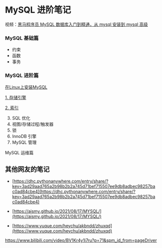 # MySQL 进阶笔记

视频：[黑马程序员 MySQL 数据库入门到精通，从 mysql 安装到 mysql 高级](https://www.bilibili.com/video/BV1Kr4y1i7ru)

### MySQL 基础篇

- 约束
- 函数
- 事务

### MySQL 进阶篇
[在Linux上安装MySQL](blog/mysq-advance/install.md)

[1. 存储引擎](blog/mysq-advance/engine.md)

[2. 索引](blog/mysq-advance/mysql-index.md)

3. SQL 优化
4. 视图/存储过程/触发器
5. 锁
6. InnoDB 引擎
7. MySQL 管理


MySQL 运维篇


## 其他网友的笔记

- [https://dhc.pythonanywhere.com/entry/share/?key=3ad29aad765a2b98b2b2a745d71bef715507ee9db8adbec98257bac0ad84cbe4](https://dhc.pythonanywhere.com/entry/share/?key=3ad29aad765a2b98b2b2a745d71bef715507ee9db8adbec98257bac0ad84cbe4)

- [https://aismy.github.io/2021/08/17/MYSQL/](https://aismy.github.io/2021/08/17/MYSQL/)

- [https://www.yuque.com/heychu/akbndd/zhuxqd](https://www.yuque.com/heychu/akbndd/zhuxqd)





https://www.bilibili.com/video/BV1Kr4y1i7ru?p=71&spm_id_from=pageDriver